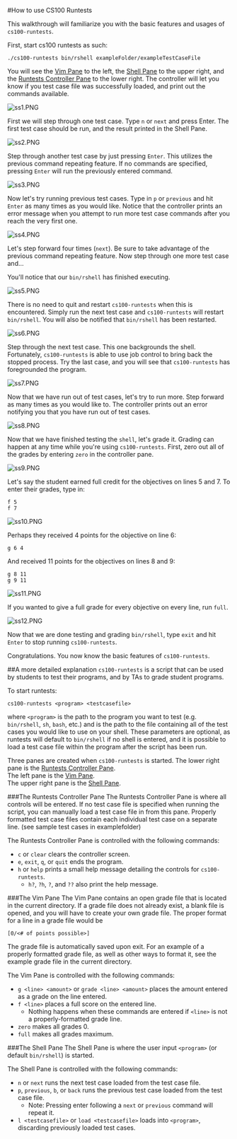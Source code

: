 #How to use CS100 Runtests

This walkthrough will familiarize you with the basic features and usages of ``cs100-runtests``.

First, start cs100 runtests as such:
```
./cs100-runtests bin/rshell exampleFolder/exampleTestCaseFile
```

You will see the [Vim Pane](#the-vim-pane) to the left, the [Shell Pane](#the-shell-pane) to the upper right, and the [Runtests Controller Pane](#the-runtest-controller-pane) to the lower right. 
The controller will let you know if you test case file was successfully loaded, and print out the commands available.

![ss1.PNG](screenshots/ss1.PNG)

First we will step through one test case. Type ``n`` or ``next`` and press Enter. 
The first test case should be run, and the result printed in the Shell Pane.

![ss2.PNG](screenshots/ss2.PNG)

Step through another test case by just pressing ``Enter``. 
This utilizes the previous command repeating feature. 
If no commands are specified, pressing ``Enter`` will run the previously entered command.

![ss3.PNG](screenshots/ss3.PNG)

Now let's try running previous test cases. 
Type in ``p`` or ``previous`` and hit ``Enter`` as many times as you would like. 
Notice that the controller prints an error message when you attempt to run more test case commands after you reach the very first one.

![ss4.PNG](screenshots/ss4.PNG)

Let's step forward four times (``next``). 
Be sure to take advantage of the previous command repeating feature. 
Now step through one more test case and...

You'll notice that our ``bin/rshell`` has finished executing. 

![ss5.PNG](screenshots/ss5.PNG)

There is no need to quit and restart ``cs100-runtests`` when this is encountered. 
Simply run the next test case and ``cs100-runtests`` will restart ``bin/rshell``. 
You will also be notified that ``bin/rshell`` has been restarted.

![ss6.PNG](screenshots/ss6.PNG)

Step through the next test case. This one backgrounds the shell.
Fortunately, ``cs100-runtests`` is able to use job control to bring back the stopped process.
Try the last case, and you will see that ``cs100-runtests`` has foregrounded the program.

![ss7.PNG](screenshots/ss7.PNG)

Now that we have run out of test cases, let's try to run more. 
Step forward as many times as you would like to. 
The controller prints out an error notifying you that you have run out of test cases.

![ss8.PNG](screenshots/ss8.PNG)

Now that we have finished testing the ``shell``, let's grade it. 
Grading can happen at any time while you're using ``cs100-runtests``.
First, zero out all of the grades by entering ``zero`` in the controller pane. 

![ss9.PNG](screenshots/ss9.PNG)

Let's say the student earned full credit for the objectives on lines 5 and 7.
To enter their grades, type in:
```
f 5
f 7
```
![ss10.PNG](screenshots/ss10.PNG)

Perhaps they received 4 points for the objective on line 6:
```
g 6 4
```
And received 11 points for the objectives on lines 8 and 9:
```
g 8 11
g 9 11
```
![ss11.PNG](screenshots/ss11.PNG)

If you wanted to give a full grade for every objective on every line, run ``full``.

![ss12.PNG](screenshots/ss12.PNG)

Now that we are done testing and grading ``bin/rshell``, type ``exit`` and hit ``Enter`` to stop running ``cs100-runtests``.

Congratulations. You now know the basic features of ``cs100-runtests``.


##A more detailed explanation
``cs100-runtests`` is a script that can be used by students to test their programs, and by TAs to grade student programs.

To start runtests:

```
cs100-runtests <program> <testcasefile>
```
where ``<program>`` is the path to the program you want to test (e.g. ``bin/rshell``, ``sh``, ``bash``, etc.) 
and <testcasefile> is the path to the file containing all of the test cases you would like to use on your shell.
These parameters are optional, as runtests will default to ``bin/rshell`` if no shell is entered, and it is possible to load a test case file within the program after the script has been run.

Three panes are created when ``cs100-runtests`` is started.
The lower right pane is the [Runtests Controller Pane](#the-runtests-controller-pane).  
The left pane is the [Vim Pane](#the-vim-pane).  
The upper right pane is the [Shell Pane](#the-shell-pane).  

###The Runtests Controller Pane
The Runtests Controller Pane is where all controls will be entered.
If no test case file is specified when running the script, you can manually load a test case file in from this pane.
Properly formatted test case files contain each individual test case on a separate line. (see sample test cases in examplefolder)

The Runtests Controller Pane is controlled with the following commands:
* ``c`` or ``clear`` clears the controller screen.
* ``e``, ``exit``, ``q``, or ``quit`` ends the program.
* ``h`` or ``help`` prints a small help message detailing the controls for ``cs100-runtests``.
  * ``h?``, ``?h``, ``?``, and ``??`` also print the help message.


###The Vim Pane
The Vim Pane contains an open grade file that is located in the current directory. 
If a grade file does not already exist, a blank file is opened, and you will have to create your own grade file.
The proper format for a line in a grade file would be 
```
[0/<# of points possible>]
```  
The grade file is automatically saved upon exit.
For an example of a properly formatted grade file, as well as other ways to format it, see the example grade file in the current directory.

The Vim Pane is controlled with the following commands:
* ``g <line> <amount>`` or ``grade <line> <amount>`` places the amount entered as a grade on the line entered.
* ``f <line>`` places a full score on the entered line. 
  * Nothing happens when these commands are entered if ``<line>`` is not a properly-formatted grade line.
* ``zero`` makes all grades 0.
* ``full`` makes all grades maximum.

###The Shell Pane
The Shell Pane is where the user input ``<program>`` (or default ``bin/rshell``) is started.

The Shell Pane is controlled with the following commands:
* ``n`` or ``next`` runs the next test case loaded from the test case file.
* ``p``, ``previous``, ``b``, or ``back`` runs the previous test case loaded from the test case file.
  * Note: Pressing enter following a ``next`` or ``previous`` command will repeat it.
* ``l <testcasefile>`` or ``load <testcasefile>`` loads <testcasefile> into ``<program>``, discarding previously loaded test cases.

